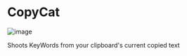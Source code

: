 # CopyCat
   ![image](https://user-images.githubusercontent.com/42895491/113480206-d5f9b980-94b0-11eb-8d04-ffa2dba3f1fe.png)
 
   Shoots KeyWords from your clipboard's current copied text
